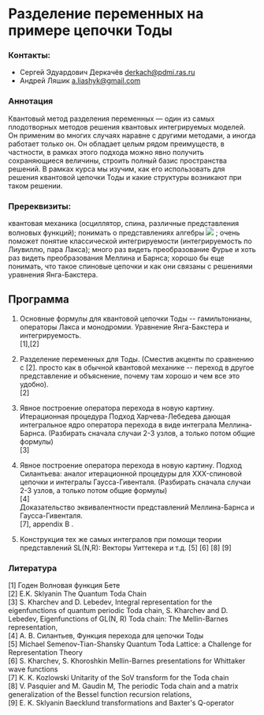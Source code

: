 # Разделение переменных на примере цепочки Тоды

### Контакты:
* Сергей Эдуардович Деркачёв <derkach@pdmi.ras.ru>
* Андрей Ляшик <a.liashyk@gmail.com>

### Аннотация
Квантовый метод разделения переменных — один из самых плодотворных методов решения квантовых интегрируемых моделей. Он применим во многих случаях наравне с другими методами, а иногда работает только он. Он обладает целым рядом преимуществ, в частности, в рамках этого подхода можно явно получить сохраняющиеся величины, строить полный базис пространства решений. В рамках курса мы изучим, как его использовать для решения квантовой цепочки Тоды и какие структуры возникают при таком решении.
 
### Пререквизиты: 
квантовая механика (осциллятор, спина, различные представления волновых функций); понимать о представлениях алгебры <img src="https://render.githubusercontent.com/render/math?math=\mathfrac{sl}(2)"> ; очень поможет понятие классической интегрируемости (интегрируемость по Лиувиллю, пара Лакса); много раз видеть преобразование Фурье и хоть раз видеть преобразования Меллина и Барнса; хорошо бы еще понимать, что такое спиновые цепочки и как они связаны с решениями уравнения Янга-Бакстера.

## Программа

1.  Основные формулы для квантовой цепочки Тоды -- гамильтонианы, операторы Лакса и монодромии. Уравнение Янга-Бакстера и интегрируемость.  
[1],[2]

2. Разделение переменных для Тоды. (Сместив акценты по сравнению с [2]. просто как в обычной квантовой механике -- переход в другое представление и объяснение, почему там хорошо и чем все это удобно).  
[2]

3. Явное построение оператора перехода в новую картину. Итерационная процедура Подход Харчева-Лебедева дающая интегральное ядро оператора перехода в виде интеграла Меллина-Барнса. (Разбирать сначала случаи 2-3 узлов, а только потом общие формулы)  
[3]

4.  Явное построение оператора перехода в новую картину. Подход Силантьева: аналог итерационной процедуры для XXX-спиновой цепочки и интегралы Гаусса-Гивенталя.  (Разбирать сначала случаи 2-3 узлов, а только потом общие формулы)   
[4]  
Доказательство эквивалентности представлений Меллина-Барнса и Гаусса-Гивенталя.  
[7], appendix B .  
 
5.  Конструкция тех же самых интегралов при помощи теории представлений SL(N,R): Векторы Уиттекера и т.д.
[5]
[6]
[8]
[9]

### Литература
[1] Годен Волновая функция Бете  
[2] E.K. Sklyanin The Quantum Toda Chain  
[3] S. Kharchev and D. Lebedev, Integral representation for the eigenfunctions of quantum periodic Toda chain, S. Kharchev and D. Lebedev, Eigenfunctions of GL(N, R) Toda chain: The Mellin-Barnes representation,  
[4]  А. В. Силантьев, Функция перехода для цепочки Тоды  
[5]  Michael Semenov-Tian-Shansky Quantum Toda Lattice: a Challenge for Representation Theory  
[6] S. Kharchev, S. Khoroshkin Mellin-Barnes presentations for Whittaker wave functions  
[7] K. K. Kozlowski Unitarity of the SoV transform for the Toda chain  
[8] V. Pasquier and M. Gaudin M, The periodic Toda chain and a matrix generalization of the Bessel function recursion relations,   
[9] E. K. Sklyanin Baecklund transformations and Baxter's Q-operator  

